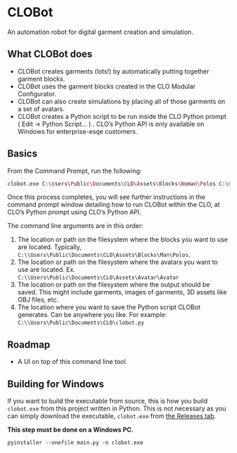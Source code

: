 # CLOBot
An automation robot for digital garment creation and simulation. 

## What CLOBot does
* CLOBot creates garments (lots!) by automatically putting together garment blocks.
* CLOBot uses the garment blocks created in the CLO Modular Configurator.
* CLOBot can also create simulations by placing all of those garments on a set of avatars.
* CLOBot creates a Python script to be run inside the CLO Python prompt ( Edit -> Python Script… ) . CLO’s Python API is only available on Windows for enterprise-esqe customers.

## Basics
From the Command Prompt, run the following:
```bash
clobot.exe C:\Users\Public\Documents\CLO\Assets\Blocks\Woman\Polos C:\Users\Public\Documents\CLO\Assets\Avatar\Avatar\Custom C:\Users\Public\Documents\CLO C:\Users\Public\Documents\CLO\CLOBot\clobot.py
```

Once this process completes, you will see further instructions in the command prompt window detailing how to run CLOBot within the CLO, at CLO’s Python prompt using CLO’s Python API. 

The command line arguments are in this order:
1. The location or path on the filesystem where the blocks you want to use are located. Typically, `C:\\Users\Public\Documents\CLO\Assets\Blocks\Man\Polos`.
2. The location or path on the filesystem where the avatars you want to use are located. Ex. `C:\\Users\Public\Documents\CLO\Assets\Avatar\Avatar`
3. The location or path on the filesystem where the output should be saved. This might include garments, images of garments, 3D assets like OBJ files, etc. 
4. The location where you want to save the Python script CLOBot generates. Can be anywhere you like. For example: `C:\\Users\Public\Documents\CLO\clobot.py`

## Roadmap
* A UI on top of this command line tool.

## Building for Windows
If you want to build the executable from source, this is how you build `clobot.exe` from this project written in Python. This is not necessary as you can simply download the executable, `clobot.exe` from  [the Releases tab](https://github.com/justingeeslin/clobot/releases).

**This step must be done on a Windows PC.**

```commandline
pyinstaller --onefile main.py -n clobot.exe
```
